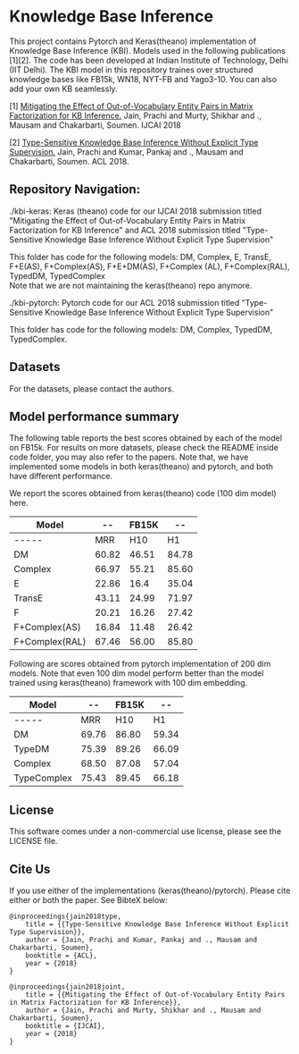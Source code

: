 # Knowledge Base Inference
This project contains Pytorch and Keras(theano) implementation of Knowledge Base Inference (KBI). Models used in the following publications [1][2]. The code has been developed at Indian Institute of Technology, Delhi (IIT Delhi). The KBI model in this repository traines over structured knowledge bases like FB15k, WN18, NYT-FB and Yago3-10. You can also add your own KB seamlessly. 

[1] [Mitigating the Effect of Out-of-Vocabulary Entity Pairs in Matrix Factorization for KB Inference.](http://www.cse.iitd.ernet.in/~mausam/papers/ijcai18b.pdf) Jain, Prachi and Murty, Shikhar and ., Mausam and Chakarbarti, Soumen. IJCAI 2018 

[2] [Type-Sensitive Knowledge Base Inference Without Explicit Type Supervision.](http://www.cse.iitd.ernet.in/~mausam/papers/acl18.pdf) Jain, Prachi and Kumar, Pankaj and ., Mausam and Chakarbarti, Soumen. ACL 2018.

## Repository Navigation:
./kbi-keras: Keras (theano) code for our IJCAI 2018 submission titled "Mitigating the Effect of Out-of-Vocabulary Entity Pairs in Matrix Factorization for KB Inference" and ACL 2018 submission titled "Type-Sensitive Knowledge Base Inference Without Explicit Type Supervision"

This folder has code for the following models: DM, Complex, E, TransE, F+E(AS), F+Complex(AS), F+E+DM(AS), F+Complex (AL), F+Complex(RAL), TypedDM, TypedComplex  
Note that we are not maintaining the keras(theano) repo anymore. 

./kbi-pytorch: Pytorch code for our ACL 2018 submission titled "Type-Sensitive Knowledge Base Inference Without Explicit Type Supervision"

This folder has code for the following models: DM, Complex, TypedDM, TypedComplex. 

## Datasets
For the datasets, please contact the authors. 

## Model performance summary
The following table reports the best scores obtained by each of the model on FB15k. For results on more datasets, please check the README inside code folder, you may also refer to the papers. Note that, we have implemented some models in both keras(theano) and pytorch, and both have different performance. 

We report the scores obtained from keras(theano) code (100 dim model) here. 

| Model | -- | FB15K |--  |
| -----|-- |---|--|
| -----| MRR | H10| H1| 
| DM | 60.82 | 46.51 | 84.78 | 
| Complex | 66.97 | 55.21 | 85.60 | 
|E|22.86|16.4|35.04|
|TransE|43.11|24.99|71.97|
|F|20.21|16.26|27.42|
|F+Complex(AS)|16.84|11.48|26.42|
|F+Complex(RAL)|67.46|56.00|85.80|

Following are scores obtained from pytorch implementation of 200 dim models. Note that even 100 dim model perform better than the model trained using keras(theano) framework with 100 dim embedding.

| Model | -- | FB15K |--  |
| -----|-- |---|--|
| -----| MRR | H10| H1|
| DM | 69.76 | 86.80 | 59.34 | 
| TypeDM | 75.39 | 89.26 | 66.09 |
| Complex | 68.50 | 87.08 | 57.04 | 
| TypeComplex | 75.43 | 89.45 | 66.18 | 
 
## License
This software comes under a non-commercial use license, please see the LICENSE file.

## Cite Us
If you use either of the implementations (keras(theano)/pytorch). Please cite either or both the paper. See BibteX below:
```
@inproceedings{jain2018type,
	title = {{Type-Sensitive Knowledge Base Inference Without Explicit Type Supervision}},
	author = {Jain, Prachi and Kumar, Pankaj and ., Mausam and Chakarbarti, Soumen},
	booktitle = {ACL},
	year = {2018}
}

@inproceedings{jain2018joint,
	title = {{Mitigating the Effect of Out-of-Vocabulary Entity Pairs in Matrix Factorization for KB Inference}},
	author = {Jain, Prachi and Murty, Shikhar and ., Mausam and Chakarbarti, Soumen},
	booktitle = {IJCAI},
	year = {2018}
}
```
 
